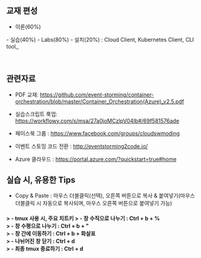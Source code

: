## 교재 편성
 - 이론(60%)
 <p>
 - 실습(40%) - Labs(80%)
             - 설치(20%) : Cloud Client, Kubernetes Client, CLI tool,,             
 </p>
<br/>

## 관련자료

- PDF 교재: https://github.com/event-storming/container-orchestration/blob/master/Container_Orchestration(Azure)_v2.5.pdf

- 실습스크립트 룩업:
https://workflowy.com/s/msa/27a0ioMCzlpV04Ib#/69f581576ade

- 페이스북 그룹 : 
https://www.facebook.com/groups/cloudswmoding  

- 이벤트 스토밍 코드 전환 : 
http://eventstorming2code.io/  

- Azure 클라우드 : 
https://portal.azure.com/?quickstart=true#home


## 실습 시, 유용한 Tips
- Copy & Paste : 마우스 더블클릭(선택), 오른쪽 버튼으로 복사 & 붙여넣기(마우스 더블클릭 시 자동으로 복사되며, 마우스 오른쪽 버튼으로 붙여넣기 가능)
>
<h4>
> - tmux 사용 시, 주요 치트키
>  - 창 수직으로 나누기 : Ctrl + b + % <br/>
>  - 창 수평으로 나누기 : Ctrl + b + " <br/>
>  - 창 간에 이동하기 : Ctrl + b + 화살표 <br/>
>  - 나뉘어진 창 닫기 : Ctrl + d <br/>
>  - 최종 tmux 종료하기 : Ctrl + d 
</h4>
